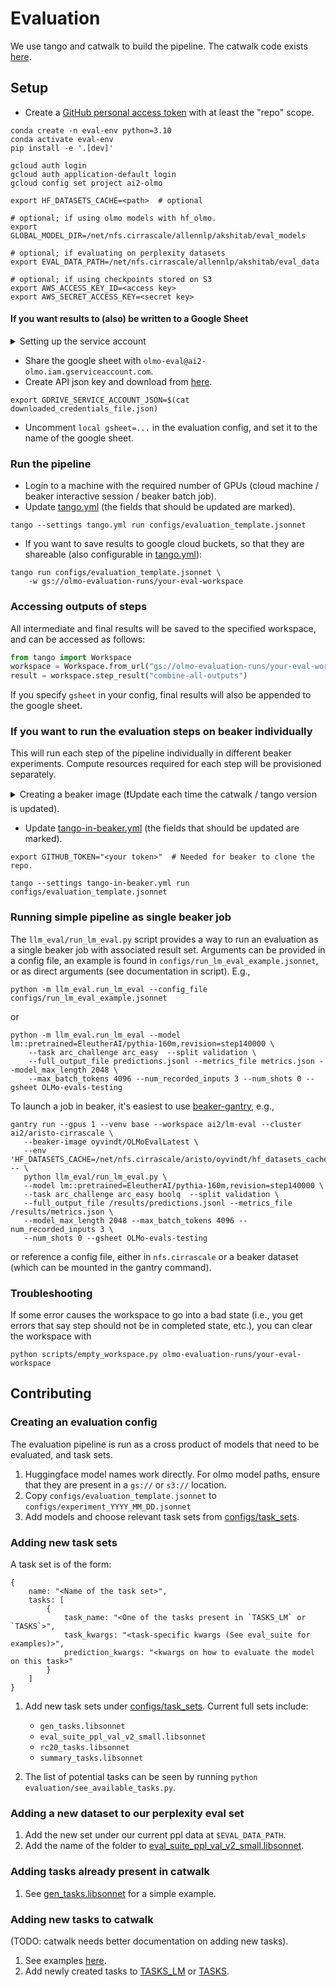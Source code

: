 
# Evaluation

We use tango and catwalk to build the pipeline.
The catwalk code exists [here](https://github.com/allenai/catwalk/tree/olmo-eval).


## Setup

* Create a [GitHub personal access token](https://github.com/settings/tokens/new) with at least the "repo" scope.

```commandline
conda create -n eval-env python=3.10
conda activate eval-env
pip install -e '.[dev]'
```

```commandline
gcloud auth login
gcloud auth application-default login
gcloud config set project ai2-olmo
```

```commandline
export HF_DATASETS_CACHE=<path>  # optional

# optional; if using olmo models with hf_olmo.
export GLOBAL_MODEL_DIR=/net/nfs.cirrascale/allennlp/akshitab/eval_models
 
# optional; if evaluating on perplexity datasets
export EVAL_DATA_PATH=/net/nfs.cirrascale/allennlp/akshitab/eval_data

# optional; if using checkpoints stored on S3
export AWS_ACCESS_KEY_ID=<access key>
export AWS_SECRET_ACCESS_KEY=<secret key>
```

#### If you want results to (also) be written to a Google Sheet

<details>
    <summary>Setting up the service account</summary>

#### ❗ NOTE: This is a one-time thing and has already been done for the ai2-olmo project.
* Authorization set up https://pygsheets.readthedocs.io/en/stable/authorization.html
</details>

* Share the google sheet with `olmo-eval@ai2-olmo.iam.gserviceaccount.com`.
* Create API json key and download from [here](https://console.cloud.google.com/iam-admin/serviceaccounts/details/116966732244811673427/keys?project=ai2-olmo).

```commandline
export GDRIVE_SERVICE_ACCOUNT_JSON=$(cat downloaded_credentials_file.json)
```

* Uncomment `local gsheet=...` in the evaluation config, and set it to the name of the google sheet.

### Run the pipeline

* Login to a machine with the required number of GPUs (cloud machine / beaker interactive session / beaker batch job).
* Update [tango.yml](tango.yml) (the fields that should be updated are marked).
```commandline
tango --settings tango.yml run configs/evaluation_template.jsonnet
```

* If you want to save results to google cloud buckets, so that they are shareable (also configurable in [tango.yml](tango.yml)):

```commandline
tango run configs/evaluation_template.jsonnet \
    -w gs://olmo-evaluation-runs/your-eval-workspace
```

### Accessing outputs of steps

All intermediate and final results will be saved to the specified workspace, and can be accessed as follows:

```python
from tango import Workspace
workspace = Workspace.from_url("gs://olmo-evaluation-runs/your-eval-workspace")
result = workspace.step_result("combine-all-outputs")
```

If you specify `gsheet` in your config, final results will also be appended to the google sheet.

### If you want to run the evaluation steps on beaker individually

This will run each step of the pipeline individually in different beaker experiments. Compute resources required for each step will be provisioned separately.


<details>
    <summary>Creating a beaker image (❗Update each time the catwalk / tango version is updated).</summary>

This is done so that each individual step does not need to install catwalk and tango, and other libraries, which can be slow.

[Reference](https://beaker-docs.apps.allenai.org/interactive/images.html#building-custom-images)

```commandline
beaker session create --gpus 1 --image beaker://ai2/cuda11.5-cudnn8-dev-ubuntu20.04 --bare --save-image
conda create -n eval-env python=3.10
conda activate eval-env
pip install -e '.[dev]'
exit
beaker image rename <image-id> llm_eval_image
```
</details>

* Update [tango-in-beaker.yml](tango-in-beaker.yml) (the fields that should be updated are marked).

```commandline
export GITHUB_TOKEN="<your token>"  # Needed for beaker to clone the repo.
```

```commandline
tango --settings tango-in-beaker.yml run configs/evaluation_template.jsonnet
```


### Running simple pipeline as single beaker job

The `llm_eval/run_lm_eval.py` script provides a way to run an evaluation as a single beaker
job with associated result set. Arguments can be provided in a config file, an example is found 
in `configs/run_lm_eval_example.jsonnet`, or as direct arguments (see documentation in script). E.g.,

```commandline
python -m llm_eval.run_lm_eval --config_file configs/run_lm_eval_example.jsonnet
```
or
```commandline
python -m llm_eval.run_lm_eval --model lm::pretrained=EleutherAI/pythia-160m,revision=step140000 \
    --task arc_challenge arc_easy  --split validation \
    --full_output_file predictions.jsonl --metrics_file metrics.json --model_max_length 2048 \
    --max_batch_tokens 4096 --num_recorded_inputs 3 --num_shots 0 --gsheet OLMo-evals-testing
```

To launch a job in beaker, it's easiest to use [beaker-gantry](https://github.com/allenai/beaker-gantry), e.g.,
```commandline
gantry run --gpus 1 --venv base --workspace ai2/lm-eval --cluster ai2/aristo-cirrascale \
   --beaker-image oyvindt/OLMoEvalLatest \
   --env 'HF_DATASETS_CACHE=/net/nfs.cirrascale/aristo/oyvindt/hf_datasets_cache' -- \
   python llm_eval/run_lm_eval.py \
   --model lm::pretrained=EleutherAI/pythia-160m,revision=step140000 \
   --task arc_challenge arc_easy boolq  --split validation \
   --full_output_file /results/predictions.jsonl --metrics_file /results/metrics.json \
   --model_max_length 2048 --max_batch_tokens 4096 --num_recorded_inputs 3 \
   --num_shots 0 --gsheet OLMo-evals-testing
```
or reference a config file, either in `nfs.cirrascale` or a beaker dataset (which can be mounted
in the gantry command).

### Troubleshooting

If some error causes the workspace to go into a bad state (i.e., you get errors that say step should not be in completed state, etc.), you can clear the workspace with

```commandline
python scripts/empty_workspace.py olmo-evaluation-runs/your-eval-workspace
```

## Contributing

### Creating an evaluation config

The evaluation pipeline is run as a cross product of models that need to be evaluated, and task sets.

1. Huggingface model names work directly. For olmo model paths, ensure that they are present in a `gs://` or `s3://` location.
2. Copy `configs/evaluation_template.jsonnet` to `configs/experiment_YYYY_MM_DD.jsonnet`
3. Add models and choose relevant task sets from [configs/task_sets](configs/task_sets).

### Adding new task sets

A task set is of the form:

```jsonnet
{
    name: "<Name of the task set>",
    tasks: [
        {
            task_name: "<One of the tasks present in `TASKS_LM` or `TASKS`>",
            task_kwargs: "<task-specific kwargs (See eval_suite for examples)>",
            prediction_kwargs: "<kwargs on how to evaluate the model on this task>"
        }
    ]
}
```

1. Add new task sets under [configs/task_sets](configs/task_sets). Current full sets include:
   * `gen_tasks.libsonnet`
   * `eval_suite_ppl_val_v2_small.libsonnet`
   * `rc20_tasks.libsonnet`
   * `summary_tasks.libsonnet`

2. The list of potential tasks can be seen by running `python evaluation/see_available_tasks.py`. 


### Adding a new dataset to our perplexity eval set

1. Add the new set under our current ppl data at `$EVAL_DATA_PATH`.
2. Add the name of the folder to [eval_suite_ppl_val_v2_small.libsonnet](configs/task_sets/eval_suite_ppl_val_v2_small.libsonnet).

### Adding tasks already present in catwalk

1. See [gen_tasks.libsonnet](configs/task_sets/gen_tasks.libsonnet) for a simple example.

### Adding new tasks to catwalk

(TODO: catwalk needs better documentation on adding new tasks).
1. See examples [here](https://github.com/allenai/catwalk/tree/olmo-eval/catwalk/tasks).
2. Add newly created tasks to [TASKS_LM](https://github.com/allenai/catwalk/blob/olmo-eval/catwalk/tasks/tasks_lm.py)
 or [TASKS](https://github.com/allenai/catwalk/blob/olmo-eval/catwalk/tasks/__init__.py).
